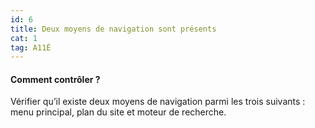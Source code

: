 ```yaml
---
id: 6
title: Deux moyens de navigation sont présents
cat: 1
tag: A11É
---
```



#### Comment contrôler ?

Vérifier qu’il existe deux moyens de navigation parmi les trois suivants : menu principal, plan du site et moteur de recherche.
